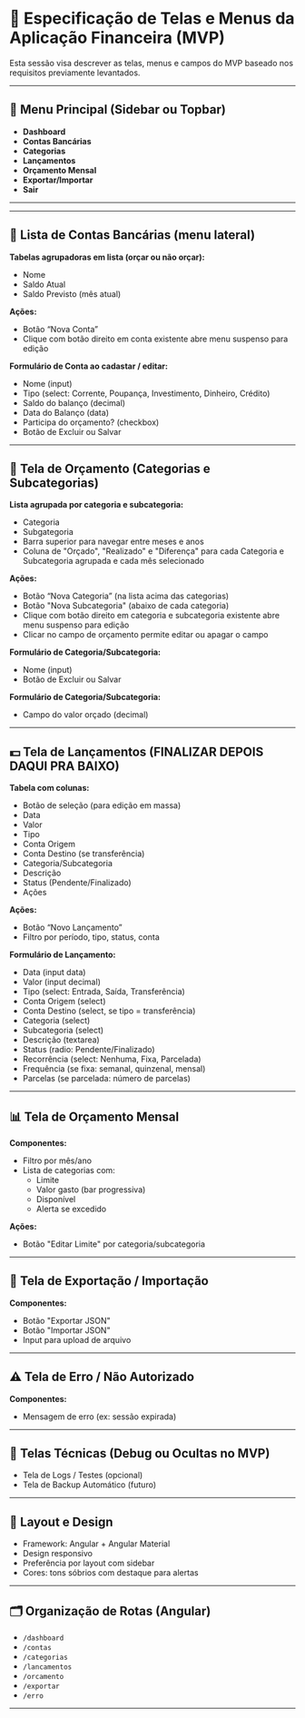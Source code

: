 # 📱 Especificação de Telas e Menus da Aplicação Financeira (MVP)

Esta sessão visa descrever as telas, menus e campos do MVP baseado nos requisitos previamente levantados.

---

## 🧭 Menu Principal (Sidebar ou Topbar)

- **Dashboard**
- **Contas Bancárias**
- **Categorias**
- **Lançamentos**
- **Orçamento Mensal**
- **Exportar/Importar**
- **Sair**

---

---

## 🏦 Lista de Contas Bancárias (menu lateral)

**Tabelas agrupadoras em lista (orçar ou não orçar):**
- Nome
- Saldo Atual
- Saldo Previsto (mês atual)

**Ações:**
- Botão “Nova Conta”
- Clique com botão direito em conta existente abre menu suspenso para edição

**Formulário de Conta ao cadastar / editar:**
- Nome (input)
- Tipo (select: Corrente, Poupança, Investimento, Dinheiro, Crédito)
- Saldo do balanço (decimal)
- Data do Balanço (data)
- Participa do orçamento? (checkbox)
- Botão de Excluir ou Salvar


---

## 🧾 Tela de Orçamento (Categorias e Subcategorias)

**Lista agrupada por categoria e subcategoria:**
- Categoria
- Subgategoria
- Barra superior para navegar entre meses e anos
- Coluna de "Orçado", "Realizado" e "Diferença" para cada Categoria e Subcategoria agrupada e cada mês selecionado

**Ações:**
- Botão “Nova Categoria” (na lista acima das categorias)
- Botão "Nova Subcategoria" (abaixo de cada categoria)
- Clique com botão direito em categoria e subcategoria existente abre menu suspenso para edição
- Clicar no campo de orçamento permite editar ou apagar o campo

**Formulário de Categoria/Subcategoria:**
- Nome (input)
- Botão de Excluir ou Salvar

**Formulário de Categoria/Subcategoria:**
- Campo do valor orçado (decimal)

---

## 💵 Tela de Lançamentos (FINALIZAR DEPOIS DAQUI PRA BAIXO)

**Tabela com colunas:**
- Botão de seleção (para edição em massa)
- Data
- Valor
- Tipo
- Conta Origem
- Conta Destino (se transferência)
- Categoria/Subcategoria
- Descrição
- Status (Pendente/Finalizado)
- Ações

**Ações:**
- Botão “Novo Lançamento”
- Filtro por período, tipo, status, conta

**Formulário de Lançamento:**
- Data (input data)
- Valor (input decimal)
- Tipo (select: Entrada, Saída, Transferência)
- Conta Origem (select)
- Conta Destino (select, se tipo = transferência)
- Categoria (select)
- Subcategoria (select)
- Descrição (textarea)
- Status (radio: Pendente/Finalizado)
- Recorrência (select: Nenhuma, Fixa, Parcelada)
- Frequência (se fixa: semanal, quinzenal, mensal)
- Parcelas (se parcelada: número de parcelas)

---

## 📊 Tela de Orçamento Mensal

**Componentes:**
- Filtro por mês/ano
- Lista de categorias com:
  - Limite
  - Valor gasto (bar progressiva)
  - Disponível
  - Alerta se excedido

**Ações:**
- Botão "Editar Limite" por categoria/subcategoria

---

## 🔄 Tela de Exportação / Importação

**Componentes:**
- Botão "Exportar JSON"
- Botão "Importar JSON"
- Input para upload de arquivo

---

## ⚠️ Tela de Erro / Não Autorizado

**Componentes:**
- Mensagem de erro (ex: sessão expirada)

---

## 🧪 Telas Técnicas (Debug ou Ocultas no MVP)

- Tela de Logs / Testes (opcional)
- Tela de Backup Automático (futuro)

---

## 🧹 Layout e Design

- Framework: Angular + Angular Material
- Design responsivo
- Preferência por layout com sidebar
- Cores: tons sóbrios com destaque para alertas

---

## 🗂️ Organização de Rotas (Angular)

- `/dashboard`
- `/contas`
- `/categorias`
- `/lancamentos`
- `/orcamento`
- `/exportar`
- `/erro`

---

